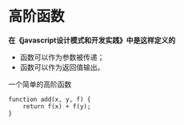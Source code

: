 # 高阶函数

 **在《javascript设计模式和开发实践》中是这样定义的**

* 函数可以作为参数被传递；
* 函数可以作为返回值输出。


一个简单的高阶函数

```
function add(x, y, f) {
    return f(x) + f(y);
}
```


